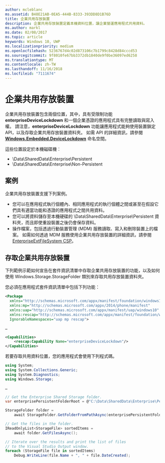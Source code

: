 ```yaml
---
author: mcleblanc
ms.assetid: B48E21AB-0EA5-444B-8333-393DD8D1B76D
title: 企業共用存放裝置
description: 企業共用存放裝置定義本機資料位置，讓企業營運應用程式共用資料。
ms.author: markl
ms.date: 02/08/2017
ms.topic: article
keywords: Windows 10, UWP
ms.localizationpriority: medium
ms.openlocfilehash: 5236767d4c02d873106c7b1799c8428d84cccd53
ms.sourcegitcommit: 9f8010fe67bb3372db1840de9f0be36097ed6258
ms.translationtype: MT
ms.contentlocale: zh-TW
ms.lasthandoff: 11/16/2018
ms.locfileid: "7111674"
---
```

# <a name="enterprise-shared-storage"></a>企業共用存放裝置

企業共用存放裝置包含兩個位置，其中，具有受限制功能 **enterpriseDeviceLockdown** 和一個企業憑證的應用程式具有完整讀取與寫入權。 請注意，**enterpriseDeviceLockdown** 功能讓應用程式能夠使用裝置鎖定 API，以及存取企業共用存放裝置資料夾。 如需 API 的詳細資訊，請參閱 [**Windows.Embedded.DeviceLockdown**](http://go.microsoft.com/fwlink/?LinkId=699331) 命名空間。  

這些位置設定於本機磁碟機︰
- \Data\SharedData\Enterprise\Persistent
- \Data\SharedData\Enterprise\Non-Persistent

## <a name="scenarios"></a>案例

企業共用存放裝置支援下列案例。

- 您可以在應用程式執行個體內、相同應用程式的執行個體之間或甚至在假設它們具有適當功能和憑證的應用程式之間共用資料。
- 您可以將資料儲存至本機硬碟的 \Data\SharedData\Enterprise\Persistent 資料夾，而且即使重設裝置之後仍會保存資料。
- 操作檔案，包括透過行動裝置管理 (MDM) 服務讀取、寫入和刪除裝置上的檔案。 如需如何透過 MDM 服務使用企業共用存放裝置的詳細資訊，請參閱 [EnterpriseExtFileSystem CSP](http://go.microsoft.com/fwlink/?LinkId=699333)。

## <a name="access-enterprise-shared-storage"></a>存取企業共用存放裝置

下列範例示範如何宣告在套件資訊清單中存取企業共用存放裝置的功能，以及如何使用 Windows.Storage.StorageFolder 類別來存取共用存放裝置資料夾。

您必須在應用程式套件資訊清單中包括下列功能：

```xml
<Package
  xmlns="http://schemas.microsoft.com/appx/manifest/foundation/windows10"
  xmlns:mp="http://schemas.microsoft.com/appx/2014/phone/manifest"
  xmlns:uap="http://schemas.microsoft.com/appx/manifest/uap/windows10"
  xmlns:rescap="http://schemas.microsoft.com/appx/manifest/foundation/windows10/restrictedcapabilities"
  IgnorableNamespaces="uap mp rescap">

…

<Capabilities>
    <rescap:Capability Name="enterpriseDeviceLockdown"/>
</Capabilities>
```

若要存取共用資料位置，您的應用程式會使用下列程式碼。

```csharp
using System;
using System.Collections.Generic;
using System.Diagnostics;
using Windows.Storage;

…

// Get the Enterprise Shared Storage folder.
var enterprisePersistentFolderRoot = @"C:\Data\SharedData\Enterprise\Persistent";

StorageFolder folder =
    await StorageFolder.GetFolderFromPathAsync(enterprisePersistentFolderRoot);

// Get the files in the folder.
IReadOnlyList<StorageFile> sortedItems =
    await folder.GetFilesAsync();

// Iterate over the results and print the list of files
// to the Visual Studio Output window.
foreach (StorageFile file in sortedItems)
    Debug.WriteLine(file.Name + ", " + file.DateCreated);
```

